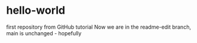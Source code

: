 # hello-world
first repository from GitHub tutorial
Now we are in the readme-edit branch, main is unchanged - hopefully
